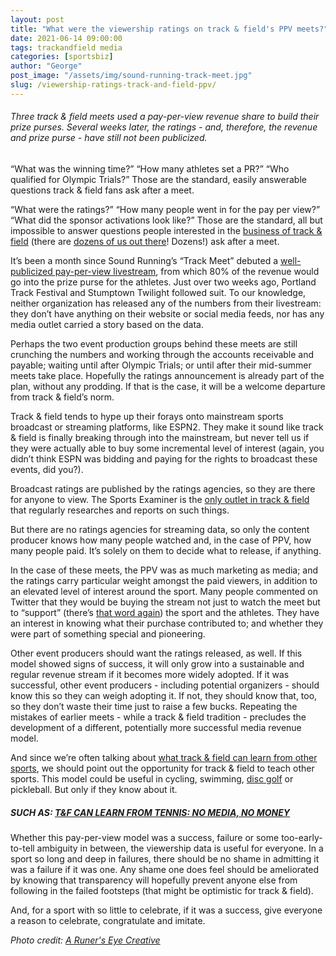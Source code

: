 ```yaml
---
layout: post
title: "What were the viewership ratings on track & field's PPV meets?"
date: 2021-06-14 09:00:00
tags: trackandfield media
categories: [sportsbiz]
author: "George"
post_image: "/assets/img/sound-running-track-meet.jpg"
slug: /viewership-ratings-track-and-field-ppv/
---
```

<h6>Three track & field meets used a pay-per-view revenue share to build their prize purses. Several weeks later, the ratings - and, therefore, the revenue and prize purse - have still not been publicized.</h6>

“What was the winning time?” “How many athletes set a PR?” “Who qualified for Olympic Trials?” Those are the standard, easily answerable questions track & field fans ask after a meet.

“What were the ratings?” “How many people went in for the pay per view?” “What did the sponsor activations look like?” Those are the standard, all but impossible to answer questions people interested in the [business of track & field](https://podcasts.apple.com/us/podcast/lane9-track-field-money/id1198173010) (there are [dozens of us out there](https://www.youtube.com/watch?v=lKie-vgUGdI)! Dozens!) ask after a meet.

It’s been a month since Sound Running’s “Track Meet” debuted a [well-publicized pay-per-view livestream](https://tempojournal.com/article/free-track/index.html), from which 80% of the revenue would go into the prize purse for the athletes. Just over two weeks ago, Portland Track Festival and Stumptown Twilight followed suit. To our knowledge, neither organization has released any of the numbers from their livestream: they don’t have anything on their website or social media feeds, nor has any media outlet carried a story based on the data. 

Perhaps the two event production groups behind these meets are still crunching the numbers and working through the accounts receivable and payable; waiting until after Olympic Trials; or until after their mid-summer meets take place. Hopefully the ratings announcement is already part of the plan, without any prodding. If that is the case, it will be a welcome departure from track & field’s norm. 

Track & field tends to hype up their forays onto mainstream sports broadcast or streaming platforms, like ESPN2. They make it sound like track & field is finally breaking through into the mainstream, but never tell us if they were actually able to buy some incremental level of interest (again, you didn’t think ESPN was bidding and paying for the rights to broadcast these events, did you?). 

Broadcast ratings are published by the ratings agencies, so they are there for anyone to view. The Sports Examiner is the [only outlet in track & field](http://www.thesportsexaminer.com/the-ticker-no-spectator-games-in-tokyo-still-possible-t-rider-banned-for-electric-spurs/) that regularly researches and reports on such things. 

But there are no ratings agencies for streaming data, so only the content producer knows how many people watched and, in the case of PPV, how many people paid. It’s solely on them to decide what to release, if anything.

In the case of these meets, the PPV was as much marketing as media; and the ratings carry particular weight amongst the paid viewers, in addition to an elevated level of interest around the sport. Many people commented on Twitter that they would be buying the stream not just to watch the meet but to “support” (there’s [that word again](https://nalathletics.com/blog/2021/05/20/track-and-field-value-not-thank-you)) the sport and the athletes. They have an interest in knowing what their purchase contributed to; and whether they were part of something special and pioneering.

Other event producers should want the ratings released, as well. If this model showed signs of success, it will only grow into a sustainable and regular revenue stream if it becomes more widely adopted. If it was successful, other event producers - including potential organizers - should know this so they can weigh adopting it. If not, they should know that, too, so they don’t waste their time just to raise a few bucks. Repeating the mistakes of earlier meets - while a track & field tradition - precludes the development of a different, potentially more successful media revenue model.

And since we’re often talking about [what track & field can learn from other sports](https://nalathletics.com/blog/2021/05/27/track-and-field-lessons-learned-villareal-europa-league), we should point out the opportunity for track & field to teach other sports. This model could be useful in cycling, swimming, [disc golf](https://nalathletics.com/blog/2021/03/03/track-field-vs-disc-golf) or pickleball. But only if they know about it. 

##### SUCH AS: [T&F CAN LEARN FROM TENNIS: NO MEDIA, NO MONEY](https://nalathletics.com/blog/2021/06/04/track-and-field-tennis-no-media-no-money)

Whether this pay-per-view model was a success, failure or some too-early-to-tell ambiguity in between, the viewership data is useful for everyone. In a sport so long and deep in failures, there should be no shame in admitting it was a failure if it was one. Any shame one does feel should be ameliorated by knowing that transparency will hopefully prevent anyone else from following in the failed footsteps (that might be optimistic for track & field). 

And, for a sport with so little to celebrate, if it was a success, give everyone a reason to celebrate, congratulate and imitate. 

<em>Photo credit: [A Runer's Eye Creative](https://arunerseyecreative.pixieset.com/soundrunningtrackmeet/day2/)</em>